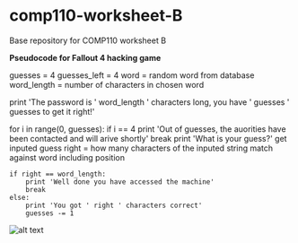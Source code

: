 # comp110-worksheet-B
Base repository for COMP110 worksheet B

**Pseudocode for Fallout 4 hacking game**

guesses = 4
guesses_left = 4
word = random word from database
word_length = number of characters in chosen word

print 'The password is ' word_length ' characters long, you have ' guesses ' guesses to get it right!'

for i in range(0, guesses):
	if i == 4
		print 'Out of guesses, the auorities have been contacted and will arive shortly'
		break
	print 'What is your guess?'
	get inputed guess
	right = how many characters of the inputed string match against word including position

	if right == word_length:
		print 'Well done you have accessed the machine'
		break
	else:
		print 'You got ' right ' characters correct'
		guesses -= 1
	


![alt text](https://raw.githubusercontent.com/HoaxShark/comp110-worksheet-B/master/HackFlowV2.png "Game flowchart")

